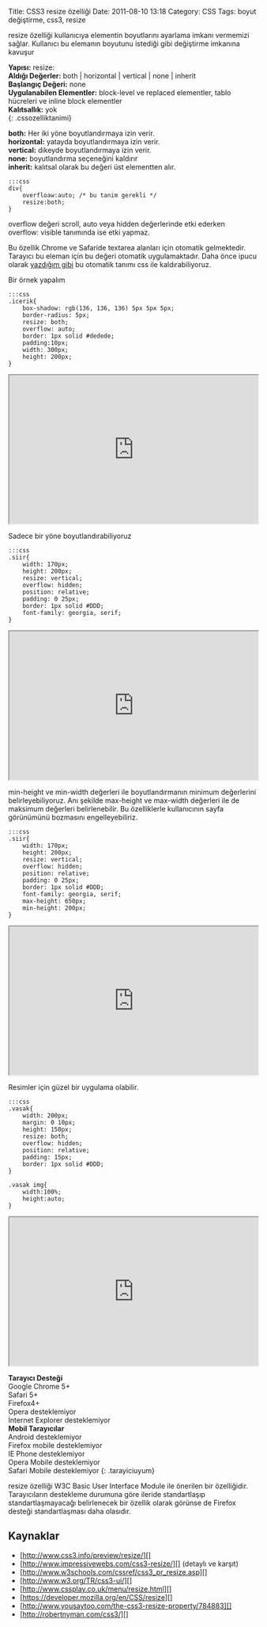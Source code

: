Title: CSS3 resize özelliği
Date: 2011-08-10 13:18
Category: CSS
Tags: boyut değiştirme, css3, resize

resize özelliği kullanıcıya elementin boyutlarını ayarlama imkanı
vermemizi sağlar. Kullanıcı bu elemanın boyutunu istediği gibi
değiştirme imkanına kavuşur

**Yapısı:** resize: <deger>  
**Aldığı Değerler:** both | horizontal | vertical | none | inherit  
**Başlangıç Değeri:** none  
**Uygulanabilen Elementler:** block-level ve replaced elementler, tablo
hücreleri ve inline block elementler  
**Kalıtsallık:** yok   
{: .cssozelliktanimi}

**both:** Her iki yöne boyutlandırmaya izin verir.  
**horizontal:** yatayda boyutlandırmaya izin verir.  
**vertical:** dikeyde boyutlandırmaya izin verir.  
**none:** boyutlandırma seçeneğini kaldırır  
**inherit:** kalıtsal olarak bu değeri üst elementten alır.

	:::css
	div{
		overfloaw:auto; /* bu tanim gerekli */
		resize:both;
	}

overflow değeri scroll, auto veya hidden değerlerinde etki ederken
overflow: visible tanımında ise etki yapmaz.

Bu özellik Chrome ve Safaride textarea alanları için otomatik
gelmektedir. Tarayıcı bu eleman için bu değeri otomatik uygulamaktadır.
Daha önce ipucu olarak [yazdığım gibi][] bu otomatik tanımı css ile
kaldırabiliyoruz.

Bir örnek yapalım

	:::css
	.icerik{
	    box-shadow: rgb(136, 136, 136) 5px 5px 5px;
	    border-radius: 5px;
	    resize: both;
	    overflow: auto;
	    border: 1px solid #dedede;
	    padding:10px;
	    width: 300px;
	    height: 200px;
	}
	 
<iframe style="width: 100%; height: 300px" src="http://jsfiddle.net/fatihhayri/aDnP6/3/embedded/result,css,html"></iframe>

Sadece bir yöne boyutlandırabiliyoruz

	:::css
	.siir{
	    width: 170px;
	    height: 200px;
	    resize: vertical;
	    overflow: hidden;
	    position: relative;
	    padding: 0 25px;
	    border: 1px solid #DDD;
	    font-family: georgia, serif;
	}
	
<iframe style="width: 100%; height: 300px" src="http://jsfiddle.net/fatihhayri/k2wHc/2/embedded/result,css,html"></iframe>

min-height ve min-width değerleri ile boyutlandırmanın minimum
değerlerini belirleyebiliyoruz. Anı şekilde max-height ve max-width
değerleri ile de maksimum değerleri belirlenebilir. Bu özelliklerle
kullanıcının sayfa görünümünü bozmasını engelleyebiliriz.  

	:::css
	.siir{
	    width: 170px;
	    height: 200px;
	    resize: vertical;
	    overflow: hidden;
	    position: relative;
	    padding: 0 25px;
	    border: 1px solid #DDD;
	    font-family: georgia, serif;
	    max-height: 650px;
	    min-height: 200px;
	}

<iframe style="width: 100%; height: 300px" src="http://jsfiddle.net/fatihhayri/yLZDQ/embedded/result,css,html"></iframe>

Resimler için güzel bir uygulama olabilir.

	:::css
	.vasak{
		width: 200px;
		margin: 0 10px;
		height: 150px;
		resize: both;
		overflow: hidden;
		position: relative;
		padding: 15px;
		border: 1px solid #DDD;
	}

	.vasak img{
		width:100%;
		height:auto;
	}
	 
<iframe style="width: 100%; height: 300px" src="http://jsfiddle.net/fatihhayri/Xk3Gr/1/embedded/result,css,html"></iframe>

**Tarayıcı Desteği**  
Google Chrome 5+  
Safari 5+  
Firefox4+  
Opera desteklemiyor  
İnternet Explorer desteklemiyor  
**Mobil Tarayıcılar**  
Android desteklemiyor  
Firefox mobile desteklemiyor  
IE Phone desteklemiyor  
Opera Mobile desteklemiyor  
Safari Mobile desteklemiyor
{: .tarayiciuyum}

resize özelliği W3C Basic User Interface Module ile önerilen bir
özelliğidir. Tarayıcıların destekleme durumuna göre ileride
standartlaşıp standartlaşmayacağı belirlenecek bir özellik olarak
görünse de Firefox desteği standartlaşması daha olasıdır.

## Kaynaklar

-   [http://www.css3.info/preview/resize/][]
-   [http://www.impressivewebs.com/css3-resize/][] (detaylı ve karşıt)
-   [http://www.w3schools.com/cssref/css3_pr_resize.asp][]
-   [http://www.w3.org/TR/css3-ui/][]
-   [http://www.cssplay.co.uk/menu/resize.html][]
-   [https://developer.mozilla.org/en/CSS/resize][]
-   [http://www.yousaytoo.com/the-css3-resize-property/784883][]
-   [http://robertnyman.com/css3/][]

  [yazdığım gibi]: http://www.fatihhayrioglu.com/css-ipucu-27-chrome-ve-safaride-textarea-genisletme-islevini-kaldirma/
  [http://www.css3.info/preview/resize/]: http://www.css3.info/preview/resize/
  [http://www.impressivewebs.com/css3-resize/]: http://www.impressivewebs.com/css3-resize/
  [http://www.w3schools.com/cssref/css3_pr_resize.asp]: http://www.w3schools.com/cssref/css3_pr_resize.asp
  [http://www.w3.org/TR/css3-ui/]: http://www.w3.org/TR/css3-ui/
  [http://www.cssplay.co.uk/menu/resize.html]: http://www.cssplay.co.uk/menu/resize.html
  [https://developer.mozilla.org/en/CSS/resize]: https://developer.mozilla.org/en/CSS/resize
  [http://www.yousaytoo.com/the-css3-resize-property/784883]: http://www.yousaytoo.com/the-css3-resize-property/784883
  [http://robertnyman.com/css3/]: http://robertnyman.com/css3/
